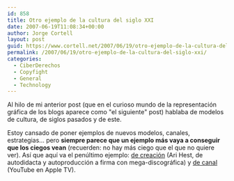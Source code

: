 ```yaml
---
id: 858
title: Otro ejemplo de la cultura del siglo XXI
date: 2007-06-19T11:08:34+00:00
author: Jorge Cortell
layout: post
guid: https://www.cortell.net/2007/06/19/otro-ejemplo-de-la-cultura-del-siglo-xxi/
permalink: /2007/06/19/otro-ejemplo-de-la-cultura-del-siglo-xxi/
categories:
  - CiberDerechos
  - Copyfight
  - General
  - Technology
---
```

Al hilo de mi anterior post (que en el curioso mundo de la representación gráfica de los blogs aparece como "el siguiente" post) hablaba de modelos de cultura, de siglos pasados y de este.

Estoy cansado de poner ejemplos de nuevos modelos, canales, estrategias... pero **siempre parece que un ejemplo más vaya a conseguir que los ciegos vean** (recuerden: no hay más ciego que el que no quiere ver). Así­ que aquí­ va el penúltimo ejemplo: <a target="_blank" title="Ari Hest" href="https://www.apple.com/pro/profiles/hest/">de creación</a> (Ari Hest, de autodidacta y autoproducción a firma con mega-discográfica) y <a target="_blank" title="YouTube en Apple TV" href="https://www.apple.com/pr/library/2007/05/30appletv.html">de canal</a> (YouTube en Apple TV).